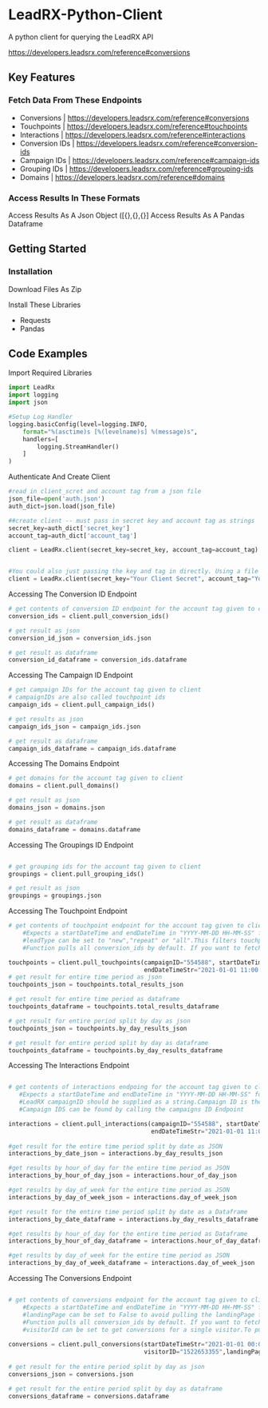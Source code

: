 # LeadRX-Python-Client

A python client for querying the LeadRX API 

https://developers.leadsrx.com/reference#conversions

## Key Features


### Fetch Data From These Endpoints

* Conversions | https://developers.leadsrx.com/reference#conversions
* Touchpoints | https://developers.leadsrx.com/reference#touchpoints
* Interactions | https://developers.leadsrx.com/reference#interactions
* Conversion IDs | https://developers.leadsrx.com/reference#conversion-ids
* Campaign IDs | https://developers.leadsrx.com/reference#campaign-ids
* Grouping IDs | https://developers.leadsrx.com/reference#grouping-ids
* Domains | https://developers.leadsrx.com/reference#domains

### Access Results In These Formats

Access Results As A Json Object ([{},{},{}]
Access Results As A Pandas Dataframe


## Getting Started

### Installation
Download Files As Zip

Install These Libraries
* Requests
* Pandas

## Code Examples

Import Required Libraries
```python
import LeadRx
import logging
import json

#Setup Log Handler
logging.basicConfig(level=logging.INFO,
    format="%(asctime)s [%(levelname)s] %(message)s",
    handlers=[
        logging.StreamHandler()
    ]
)
```
Authenticate And Create Client
```python
#read in client_scret and account tag from a json file 
json_file=open('auth.json')
auth_dict=json.load(json_file)

##create client -- must pass in secret key and account tag as strings
secret_key=auth_dict['secret_key']
account_tag=auth_dict['account_tag']

client = LeadRx.client(secret_key=secret_key, account_tag=account_tag)


#You could also just passing the key and tag in directly. Using a file is preferable as this way no sensitive information ends up in our gitrepo
client = LeadRx.client(secret_key="Your Client Secret", account_tag="Your Account Tag")

```

Accessing The Conversion ID Endpoint
```python
# get contents of conversion ID endpoint for the account tag given to client
conversion_ids = client.pull_conversion_ids()

# get result as json
conversion_id_json = conversion_ids.json

# get result as dataframe
conversion_id_dataframe = conversion_ids.dataframe
```
Accessing The Campaign ID Endpoint
```python
# get campaign IDs for the account tag given to client
# campaignIDs are also called touchpoint ids
campaign_ids = client.pull_campaign_ids()

# get results as json
campaign_ids_json = campaign_ids.json

# get result as dataframe
campaign_ids_dataframe = campaign_ids.dataframe
```
Accessing The Domains Endpoint
```python
# get domains for the account tag given to client
domains = client.pull_domains()

# get result as json
domains_json = domains.json

# get result as dataframe
domains_dataframe = domains.dataframe
```

Accessing The Groupings ID Endpoint
```python

# get grouping ids for the account tag given to client
groupings = client.pull_grouping_ids()

# get result as json
groupings = groupings.json
```
Accessing The Touchpoint Endpoint
```python
# get contents of touchpoint endpoint for the account tag given to client
    #Expects a startDateTime and endDateTime in "YYYY-MM-DD HH-MM-SS" format
    #leadType can be set to "new","repeat" or "all".This filters touchpoint results based on first time,repeat or all conversions for a customer
    #Function pulls all conversion_ids by default. If you want to fetch conversions for a single conversion then pass it's conversion_id as a string

touchpoints = client.pull_touchpoints(campaignID="554588", startDateTimeStr="2021-01 00:00:00",
                                      endDateTimeStr="2021-01-01 11:00:00", conversion_id='13697', lead_type="new")
# get result for entire time period as json
touchpoints_json = touchpoints.total_results_json

# get result for entire time period as dataframe
touchpoints_dataframe = touchpoints.total_results_dataframe

# get result for entire period split by day as json
touchpoints_json = touchpoints.by_day_results_json

# get result for entire period split by day as dataframe
touchpoints_dataframe = touchpoints.by_day_results_dataframe
```
Accessing The Interactions Endpoint
```python

# get contents of interactions endpoing for the account tag given to client
   #Expects a startDateTime and endDateTime in "YYYY-MM-DD HH-MM-SS" format
   #LeadRX campaignID should be supplied as a string.Campaign ID is the ID of the touchpoint you want to query
   #Campaign IDS can be found by calling the campaigns ID Endpoint

interactions = client.pull_interactions(campaignID="554588", startDateTimeStr="2021-01 00:00:00",
                                        endDateTimeStr="2021-01-01 11:00:00")
                                        
#get result for the entire time period split by date as JSON
interactions_by_date_json = interactions.by_day_results_json

#get results by hour_of_day for the entire time period as JSON
interactions_by_hour_of_day_json = interactions.hour_of_day_json

#get results by day_of_week for the entire time period as JSON
interactions_by_day_of_week_json = interactions.day_of_week_json

#get result for the entire time period split by date as a Dataframe
interactions_by_date_dataframe = interactions.by_day_results_dataframe

#get results by hour_of_day for the entire time period as Dataframe
interactions_by_hour_of_day_dataframe = interactions.hour_of_day_dataframe

#get results by day_of_week for the entire time period as JSON
interactions_by_day_of_week_dataframe = interactions.day_of_week_json
```
Accessing The Conversions Endpoint
```python

# get contents of conversions endpoint for the account tag given to client
    #Expects a startDateTime and endDateTime in "YYYY-MM-DD HH-MM-SS" format
    #landingPage can be set to False to avoid pulling the landingPage field
    #Function pulls all conversion_ids by default. If you want to fetch conversions for a single conversion then pass it's conversion_id as a string
    #visitorId can be set to get conversions for a single visitor.To pull data for all visitors do not pass the visitorID parameter to the function
   
conversions = client.pull_conversions(startDateTimeStr="2021-01-01 00:00:00", endDateTimeStr="2021-01-01 11:00:00",
                                      visitorID="1522653355",landingPage=True,conversion_id='13697')
                                      
# get result for the entire period split by day as json
conversions_json = conversions.json

# get result for the entire period split by day as dataframe
conversions_dataframe = conversions.dataframe
```
